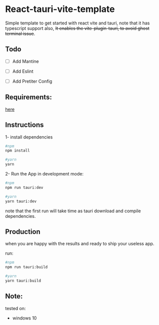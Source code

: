 # React-tauri-vite-template

Simple template to get started with react vite and tauri, note that it has typescript support also, ~~It enables the vite-plugin-tauri, to avoid ghost terminal issue~~.

## Todo

- [ ] Add Mantine  
- [ ] Add Eslint
- [ ] Add Pretiter Config


## Requirements:

[here](https://tauri.app/v1/guides/getting-started/prerequisites)

## Instructions

1- install dependencies

```sh
#npm
npm install

#yarn
yarn
```

2- Run the App in development mode:

```sh
#npm
npm run tauri:dev

#yarn
yarn tauri:dev
```

note that the first run will take time as tauri download and compile dependencies.

## Production

when you are happy with the results and ready to ship your useless app.

run:

```sh
#npm
npm run tauri:build

#yarn
yarn tauri:build
```

## Note:

tested on:

- windows 10
